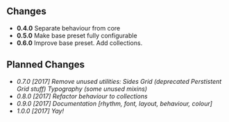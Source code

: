 ## Changes

* **0.4.0** Separate behaviour from core
* **0.5.0** Make base preset fully configurable
* **0.6.0** Improve base preset.
            Add collections.

## Planned Changes

* *0.7.0 [2017] Remove unused utilities:
         Sides
         Grid (deprecated Perstistent Grid stuff)
         Typography (some unused mixins)*
* *0.8.0 [2017] Refactor behaviour to collections*
* *0.9.0 [2017] Documentation [rhythm, font, layout, behaviour, colour]*
* *1.0.0 [2017] Yay!*
